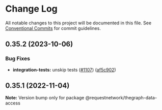 # Change Log

All notable changes to this project will be documented in this file.
See [Conventional Commits](https://conventionalcommits.org) for commit guidelines.

## 0.35.2 (2023-10-06)

### Bug Fixes

- **integration-tests:** unskip tests ([#1107](https://github.com/RequestNetwork/requestNetwork/issues/1107)) ([af5c902](https://github.com/RequestNetwork/requestNetwork/commit/af5c90292376a4c841d621e22b12c38d2c61efb6))

## 0.35.1 (2022-11-04)

**Note:** Version bump only for package @requestnetwork/thegraph-data-access
